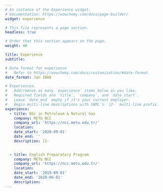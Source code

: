 ```yaml
---
# An instance of the Experience widget.
# Documentation: https://wowchemy.com/docs/page-builder/
widget: experience

# This file represents a page section.
headless: true

# Order that this section appears on the page.
weight: 40

title: Experience
subtitle:

# Date format for experience
#   Refer to https://wowchemy.com/docs/customization/#date-format
date_format: Jan 2006

# Experiences.
#   Add/remove as many `experience` items below as you like.
#   Required fields are `title`, `company`, and `date_start`.
#   Leave `date_end` empty if it's your current employer.
#   Begin multi-line descriptions with YAML's `|2-` multi-line prefix.
experience:
  - title: BSc in Petroleum & Natural Gas
    company: METU NCC
    company_url: 'https://ncc.metu.edu.tr/'
    location: 
    date_start: '2020-09-01'
    date_end: ''
    description: |2-

        
  - title: English Preparatory Program
    company: METU NCC
    company_url: 'https://ncc.metu.edu.tr/'
    location: 
    date_start: '2019-09-01'
    date_end: '2020-06-01'
    description: 
---
```

